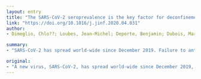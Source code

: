 ```yaml
---
layout: entry
title: "The SARS-CoV-2 seroprevalence is the key factor for deconfinement in France"
link: "https://doi.org/10.1016/j.jinf.2020.04.031"
author:
- Dimeglio, Chlo??; Loubes, Jean-Michel; Deporte, Benjamin; Dubois, Martine; Latour, Justine; Mansuy, Jean-Michel; Izopet, Jacques

summary:
- "SARS-CoV-2 has spread world-wide since December 2019. Failure to anticipate the spread of the virus now seriously threatens many health systems. We have designed a model for predicting the evolution of the epidemic in France. It is based on seroprevalence and makes it possible to anticipate deconfinement strategy. The virus is likely affecting millions of people and killing thousands. If it is not predicted, it could be a threat to many health system."

original:
- "A new virus, SARS-CoV-2, has spread world-wide since December 2019, probably affecting millions of people and killing thousands. Failure to anticipate the spread of the virus now seriously threatens many health systems. We have designed a model for predicting the evolution of the SARS-CoV-2 epidemic in France, which is based on seroprevalence and makes it possible to anticipate the deconfinement strategy."
---
```


